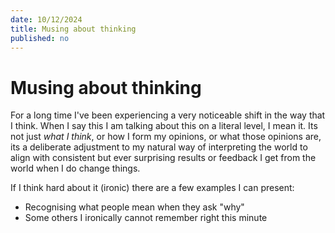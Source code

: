 ```yaml
---
date: 10/12/2024
title: Musing about thinking
published: no
---
```


# Musing about thinking

For a long time I've been experiencing a very noticeable shift in the way that I think. When I say this I am talking about this on a literal level, I mean it. Its not just _what I think_, or how I form my opinions, or what those opinions are, its a deliberate adjustment to my natural way of interpreting the world to align with consistent but ever surprising results or feedback I get from the world when I do change things.

If I think hard about it (ironic) there are a few examples I can present:

- Recognising what people mean when they ask "why"
- Some others I ironically cannot remember right this minute

